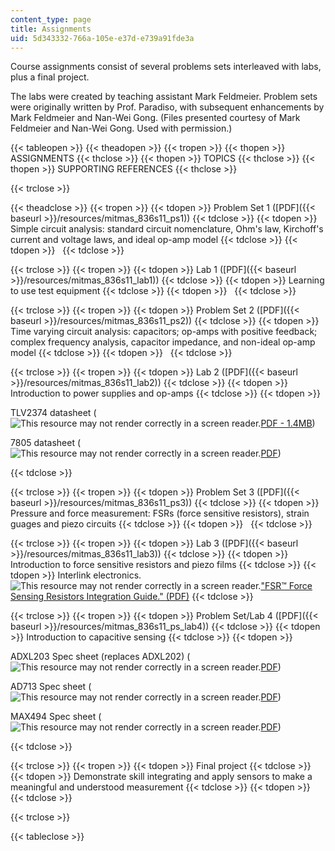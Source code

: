 ```yaml
---
content_type: page
title: Assignments
uid: 5d343332-766a-105e-e37d-e739a91fde3a
---
```


Course assignments consist of several problems sets interleaved with labs, plus a final project.

The labs were created by teaching assistant Mark Feldmeier. Problem sets were originally written by Prof. Paradiso, with subsequent enhancements by Mark Feldmeier and Nan-Wei Gong. (Files presented courtesy of Mark Feldmeier and Nan-Wei Gong. Used with permission.)

{{< tableopen >}}
{{< theadopen >}}
{{< tropen >}}
{{< thopen >}}
ASSIGNMENTS
{{< thclose >}}
{{< thopen >}}
TOPICS
{{< thclose >}}
{{< thopen >}}
SUPPORTING REFERENCES
{{< thclose >}}

{{< trclose >}}

{{< theadclose >}}
{{< tropen >}}
{{< tdopen >}}
Problem Set 1 ([PDF]({{< baseurl >}}/resources/mitmas_836s11_ps1))
{{< tdclose >}}
{{< tdopen >}}
Simple circuit analysis: standard circuit nomenclature, Ohm's law, Kirchoff's current and voltage laws, and ideal op-amp model
{{< tdclose >}}
{{< tdopen >}}
 
{{< tdclose >}}

{{< trclose >}}
{{< tropen >}}
{{< tdopen >}}
Lab 1 ([PDF]({{< baseurl >}}/resources/mitmas_836s11_lab1))
{{< tdclose >}}
{{< tdopen >}}
Learning to use test equipment
{{< tdclose >}}
{{< tdopen >}}
 
{{< tdclose >}}

{{< trclose >}}
{{< tropen >}}
{{< tdopen >}}
Problem Set 2 ([PDF]({{< baseurl >}}/resources/mitmas_836s11_ps2))
{{< tdclose >}}
{{< tdopen >}}
Time varying circuit analysis: capacitors; op-amps with positive feedback; complex frequency analysis, capacitor impedance, and non-ideal op-amp model
{{< tdclose >}}
{{< tdopen >}}
 
{{< tdclose >}}

{{< trclose >}}
{{< tropen >}}
{{< tdopen >}}
Lab 2 ([PDF]({{< baseurl >}}/resources/mitmas_836s11_lab2))
{{< tdclose >}}
{{< tdopen >}}
Introduction to power supplies and op-amps
{{< tdclose >}}
{{< tdopen >}}


TLV2374 datasheet (![This resource may not render correctly in a screen reader.](/images/inacessible.gif)[PDF - 1.4MB](http://focus.ti.com/lit/ds/symlink/tlv2374.pdf))

7805 datasheet (![This resource may not render correctly in a screen reader.](/images/inacessible.gif)[PDF](https://www.sparkfun.com/datasheets/Components/LM7805.pdf))


{{< tdclose >}}

{{< trclose >}}
{{< tropen >}}
{{< tdopen >}}
Problem Set 3 ([PDF]({{< baseurl >}}/resources/mitmas_836s11_ps3))
{{< tdclose >}}
{{< tdopen >}}
Pressure and force measurement: FSRs (force sensitive resistors), strain guages and piezo circuits
{{< tdclose >}}
{{< tdopen >}}
 
{{< tdclose >}}

{{< trclose >}}
{{< tropen >}}
{{< tdopen >}}
Lab 3 ([PDF]({{< baseurl >}}/resources/mitmas_836s11_lab3))
{{< tdclose >}}
{{< tdopen >}}
Introduction to force sensitive resistors and piezo films
{{< tdclose >}}
{{< tdopen >}}
Interlink electronics.![This resource may not render correctly in a screen reader.](/images/inacessible.gif)["FSR™ Force Sensing Resistors Integration Guide." (PDF)](http://www.digikey.com/Web%20Export/Supplier%20Content/InterlinkElectronics_1027/PDF/Interlink_Electronics_Integration_Guide.pdf?redirected=1)
{{< tdclose >}}

{{< trclose >}}
{{< tropen >}}
{{< tdopen >}}
Problem Set/Lab 4 ([PDF]({{< baseurl >}}/resources/mitmas_836s11_ps_lab4))
{{< tdclose >}}
{{< tdopen >}}
Introduction to capacitive sensing
{{< tdclose >}}
{{< tdopen >}}


ADXL203 Spec sheet (replaces ADXL202) (![This resource may not render correctly in a screen reader.](/images/inacessible.gif)[PDF](http://www.analog.com/static/imported-files/data_sheets/ADXL103_203.pdf))

AD713 Spec sheet (![This resource may not render correctly in a screen reader.](/images/inacessible.gif)[PDF](http://www.analog.com/static/imported-files/data_sheets/AD713.pdf))

MAX494 Spec sheet (![This resource may not render correctly in a screen reader.](/images/inacessible.gif)[PDF](http://pdfserv.maxim-ic.com/en/ds/MAX492-MAX495.pdf))


{{< tdclose >}}

{{< trclose >}}
{{< tropen >}}
{{< tdopen >}}
Final project
{{< tdclose >}}
{{< tdopen >}}
Demonstrate skill integrating and apply sensors to make a meaningful and understood measurement
{{< tdclose >}}
{{< tdopen >}}
 
{{< tdclose >}}

{{< trclose >}}

{{< tableclose >}}